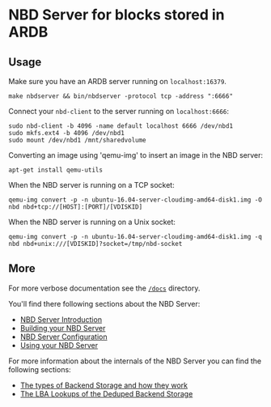 # NBD Server for blocks stored in ARDB

## Usage

Make sure you have an ARDB server running on `localhost:16379`.

```
make nbdserver && bin/nbdserver -protocol tcp -address ":6666"
```

Connect your `nbd-client` to the server running on `localhost:6666`:

```
sudo nbd-client -b 4096 -name default localhost 6666 /dev/nbd1
sudo mkfs.ext4 -b 4096 /dev/nbd1
sudo mount /dev/nbd1 /mnt/sharedvolume
```

Converting an image using 'qemu-img' to insert an image in the NBD server:

```
apt-get install qemu-utils
```

When the NBD server is running on a TCP socket:
```
qemu-img convert -p -n ubuntu-16.04-server-cloudimg-amd64-disk1.img -O nbd nbd+tcp://[HOST]:[PORT]/[VDISKID]
```

When the NBD server is running on a Unix socket:
```
qemu-img convert -p -n ubuntu-16.04-server-cloudimg-amd64-disk1.img -q nbd nbd+unix:///[VDISKID]?socket=/tmp/nbd-socket
```

## More

For more verbose documentation see the [`/docs`](/docs) directory.

You'll find there following sections about the NBD Server:

- [NBD Server Introduction](/docs/nbd/nbd.md)
- [Building your NBD Server](/docs/nbd/building.md)
- [NBD Server Configuration](/docs/nbd/config.md)
- [Using your NBD Server](/docs/nbd/using.md)

For more information about the internals of the NBD Server you can find the following sections:

- [The types of Backend Storage and how they work](/docs/nbd/backendstorage.md)
- [The LBA Lookups of the Deduped Backend Storage](/docs/nbd/lbalookups.md)
